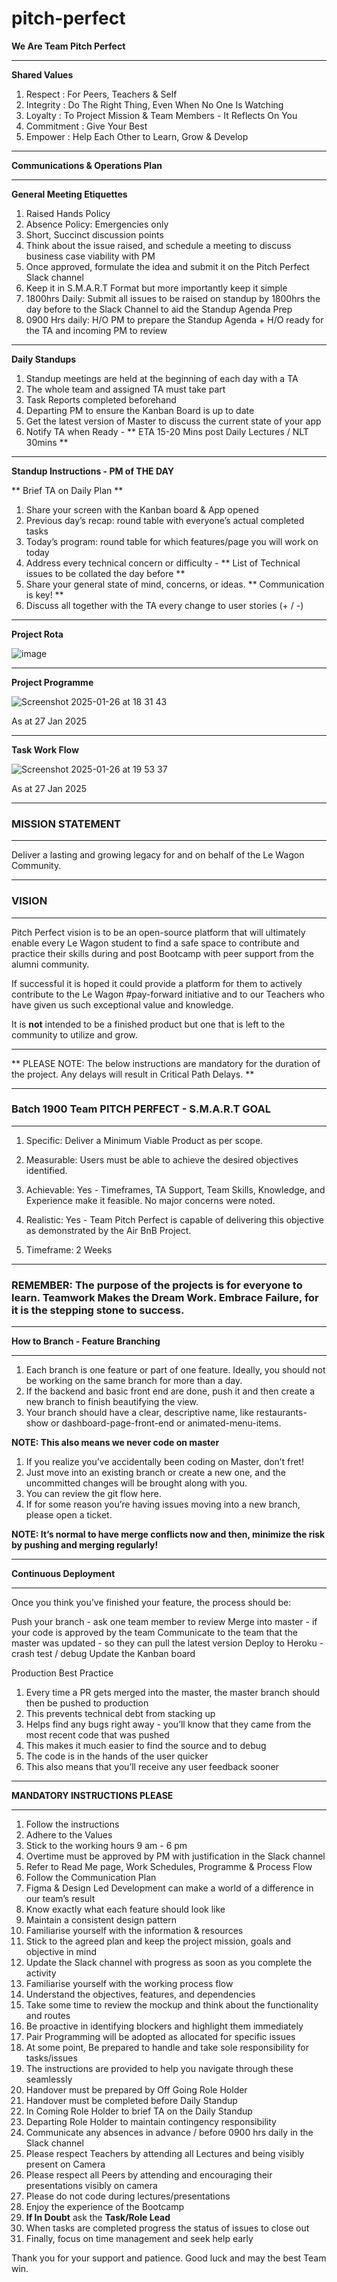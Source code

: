 # pitch-perfect

**We Are Team Pitch Perfect**

**********************************************************************************************************************************************************************************************

**Shared Values**

1. Respect      :  For Peers, Teachers & Self
2. Integrity    :  Do The Right Thing, Even When No One Is Watching
3. Loyalty      :  To Project Mission & Team Members - It Reflects On You
4. Commitment   :  Give Your Best
5. Empower      :  Help Each Other to Learn, Grow & Develop

**********************************************************************************************************************************************************************************************

**Communications & Operations Plan**

**********************************************************************************************************************************************************************************************

**General Meeting Etiquettes**

1. Raised Hands Policy
2. Absence Policy: Emergencies only
3. Short, Succinct discussion points
4. Think about the issue raised, and schedule a meeting to discuss business case viability with PM 
5. Once approved, formulate the idea and submit it on the Pitch Perfect Slack channel
6. Keep it in S.M.A.R.T Format but more importantly keep it simple
7. 1800hrs Daily: Submit all issues to be raised on standup by 1800hrs the day before to the Slack Channel to aid the Standup Agenda Prep
8. 0900 Hrs daily: H/O PM to prepare the Standup Agenda + H/O ready for the TA and incoming PM to review 

**********************************************************************************************************************************************************************************************

**Daily Standups**

1. Standup meetings are held at the beginning of each day with a TA
2. The whole team and assigned TA must take part
3. Task Reports completed beforehand
4. Departing PM to ensure the Kanban Board is up to date
5. Get the latest version of Master to discuss the current state of your app
6. Notify TA when Ready - ** ETA 15-20 Mins post Daily Lectures / NLT 30mins **

**********************************************************************************************************************************************************************************************

**Standup Instructions - PM of THE DAY**

** Brief TA on Daily Plan **

1. Share your screen with the Kanban board & App opened
2. Previous day’s recap: round table with everyone’s actual completed tasks
3. Today’s program: round table for which features/page you will work on today
4. Address every technical concern or difficulty - ** List of Technical issues to be collated the day before **
5. Share your general state of mind, concerns, or ideas. ** Communication is key! **
6. Discuss all together with the TA every change to user stories (+ / -)

**********************************************************************************************************************************************************************************************

**Project Rota**

![image](https://github.com/user-attachments/assets/7000fa26-4f8b-4c51-8b9f-a954afda89b4)

**********************************************************************************************************************************************************************************************

**Project Programme**

![Screenshot 2025-01-26 at 18 31 43](https://github.com/user-attachments/assets/ef299f69-46f3-4db6-a5a4-17fb700eb66b)

As at 27 Jan 2025
**********************************************************************************************************************************************************************************************

**Task Work Flow**

![Screenshot 2025-01-26 at 19 53 37](https://github.com/user-attachments/assets/28a79444-4d8e-4f7a-be15-4282fc6594f8)

As at 27 Jan 2025
**********************************************************************************************************************************************************************************************

### **MISSION STATEMENT** 

**********************************************************************************************************************************************************************************************

Deliver a lasting and growing legacy for and on behalf of the Le Wagon Community. 

**********************************************************************************************************************************************************************************************

### **VISION**

**********************************************************************************************************************************************************************************************

Pitch Perfect vision is to be an open-source platform that will ultimately enable every Le Wagon student to find a safe space to contribute and practice their skills during and post Bootcamp with peer support from the alumni community. 

If successful it is hoped it could provide a platform for them to actively contribute to the Le Wagon #pay-forward initiative and to our Teachers who have given us such exceptional value and knowledge.

It is **not** intended to be a finished product but one that is left to the community to utilize and grow.

**********************************************************************************************************************************************************************************************
** PLEASE NOTE: The below instructions are mandatory for the duration of the project. Any delays will result in Critical Path Delays. **
**********************************************************************************************************************************************************************************************

### **Batch 1900 Team PITCH PERFECT - S.M.A.R.T GOAL** 

**********************************************************************************************************************************************************************************************

1. Specific: Deliver a Minimum Viable Product as per scope. 

2. Measurable: Users must be able to achieve the desired objectives identified. 

3. Achievable: Yes - Timeframes, TA Support, Team Skills, Knowledge, and Experience make it feasible. No major concerns were noted. 

4. Realistic: Yes - Team Pitch Perfect is capable of delivering this objective as demonstrated by the Air BnB Project. 

5. Timeframe: 2 Weeks

**********************************************************************************************************************************************************************************************

### **REMEMBER: The purpose of the projects is for everyone to learn. Teamwork Makes the Dream Work. Embrace Failure, for it is the stepping stone to success.** 

**********************************************************************************************************************************************************************************************

**How to Branch - Feature Branching**

**********************************************************************************************************************************************************************************************

1. Each branch is one feature or part of one feature. Ideally, you should not be working on the same branch for more than a day. 
2. If the backend and basic front end are done, push it and then create a new branch to finish beautifying the view. 
3. Your branch should have a clear, descriptive name, like restaurants-show or dashboard-page-front-end or animated-menu-items.

**NOTE: This also means we never code on master**

1. If you realize you’ve accidentally been coding on Master, don’t fret! 
2. Just move into an existing branch or create a new one, and the uncommitted changes will be brought along with you. 
3. You can review the git flow here.
4. If for some reason you’re having issues moving into a new branch, please open a ticket.

**NOTE: It’s normal to have merge conflicts now and then, minimize the risk by pushing and merging regularly!**

**********************************************************************************************************************************************************************************************

**Continuous Deployment**

**********************************************************************************************************************************************************************************************

Once you think you’ve finished your feature, the process should be:

Push your branch - ask one team member to review
Merge into master - if your code is approved by the team
Communicate to the team that the master was updated - so they can pull the latest version
Deploy to Heroku - crash test / debug
Update the Kanban board

Production Best Practice

1. Every time a PR gets merged into the master, the master branch should then be pushed to production
2. This prevents technical debt from stacking up
3. Helps find any bugs right away - you’ll know that they came from the most recent code that was pushed
4. This makes it much easier to find the source and to debug
5. The code is in the hands of the user quicker
6. This also means that you’ll receive any user feedback sooner

**********************************************************************************************************************************************************************************************

**MANDATORY INSTRUCTIONS PLEASE**

**********************************************************************************************************************************************************************************************

01. Follow the instructions
02. Adhere to the Values
03. Stick to the working hours 9 am - 6 pm
04. Overtime must be approved by PM with justification in the Slack channel
05. Refer to Read Me page, Work Schedules, Programme & Process Flow
06. Follow the Communication Plan 
07. Figma & Design Led Development can make a world of a difference in our team’s result 
08. Know exactly what each feature should look like
09. Maintain a consistent design pattern
10. Familiarise yourself with the information & resources
11. Stick to the agreed plan and keep the project mission, goals and objective in mind
12. Update the Slack channel with progress as soon as you complete the activity
13. Familiarise yourself with the working process flow 
14. Understand the objectives, features, and dependencies
15. Take some time to review the mockup and think about the functionality and routes
16. Be proactive in identifying blockers and highlight them immediately
17. Pair Programming will be adopted as allocated for specific issues
18. At some point, Be prepared to handle and take sole responsibility for tasks/issues 
19. The instructions are provided to help you navigate through these seamlessly
20. Handover must be prepared by Off Going Role Holder
21. Handover must be completed before Daily Standup
22. In Coming Role Holder to brief TA on the Daily Standup
23. Departing Role Holder to maintain contingency responsibility
24. Communicate any absences in advance / before 0900 hrs daily in the Slack channel
25. Please respect Teachers by attending all Lectures and being visibly present on Camera
26. Please respect all Peers by attending and encouraging their presentations visibly on camera
27. Please do not code during lectures/presentations
28. Enjoy the experience of the Bootcamp
29. **If In Doubt** ask the **Task/Role Lead**
30. When tasks are completed progress the status of issues to close out
31. Finally, focus on time management and seek help early

Thank you for your support and patience. Good luck and may the best Team win.  
